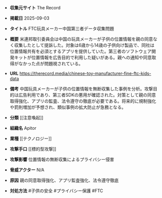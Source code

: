 - **収集元サイト**
The Record

- **掲載日**
2025-09-03

- **タイトル**
FTC玩具メーカー中国第三者データ収集問題

- **概要**
米連邦取引委員会は中国の玩具メーカーが子供の位置情報を親の同意なく収集したとして提訴した。対象は6歳から14歳の子供向け製品で、同社は位置情報共有を必須とするアプリを提供していた。第三者のソフトウェア開発キットが位置情報を広告目的で利用した疑いがある。親への通知や同意取得がなかった点が問題視されている。

- **URL**
https://therecord.media/chinese-toy-manufacturer-fine-ftc-kids-data

- **備考**
中国玩具メーカーが子供の位置情報を無断収集した事例を分析。攻撃目的は広告利用であり、第三者SDKの悪用が確認された。対策として親の同意取得強化、アプリの監査、法令遵守の徹底が必要である。将来的に規制強化や罰則増加が予想され、類似事例の拡大防止が急務となる。

- **分類**
[[注意喚起]]

- **組織名**
Apitor

- **業種**
[[テクノロジー]]

- **攻撃手口**
[[標的型攻撃]]

- **攻撃影響**
位置情報の無断収集によるプライバシー侵害

- **脅威アクター**
N/A

- **原因**
親の同意取得強化、アプリ監査強化、法令遵守徹底

- **対処方法**
#子供の安全 #プライバシー保護 #FTC

